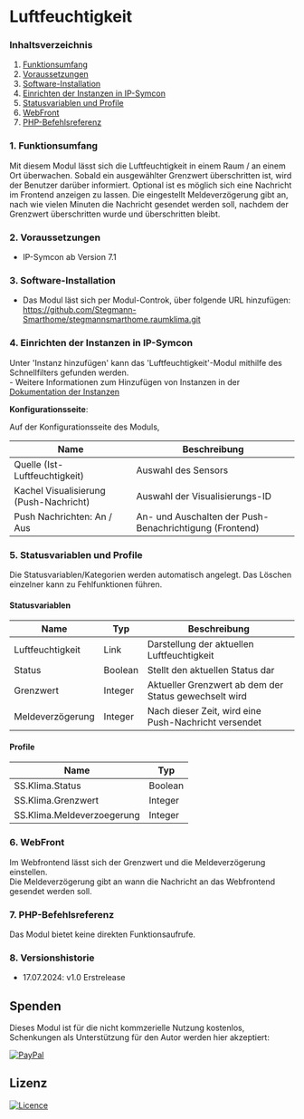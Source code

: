 # Luftfeuchtigkeit

### Inhaltsverzeichnis

1. [Funktionsumfang](#1-funktionsumfang)
2. [Voraussetzungen](#2-voraussetzungen)
3. [Software-Installation](#3-software-installation)
4. [Einrichten der Instanzen in IP-Symcon](#4-einrichten-der-instanzen-in-ip-symcon)
5. [Statusvariablen und Profile](#5-statusvariablen-und-profile)
6. [WebFront](#6-webfront)
7. [PHP-Befehlsreferenz](#7-php-befehlsreferenz)

### 1. Funktionsumfang

Mit diesem Modul lässt sich die Luftfeuchtigkeit in einem Raum / an einem Ort überwachen.
Sobald ein ausgewählter Grenzwert überschritten ist, wird der Benutzer darüber informiert.
Optional ist es möglich sich eine Nachricht im Frontend anzeigen zu lassen.
Die eingestellt Meldeverzögerung gibt an, nach wie vielen Minuten die Nachricht gesendet werden soll, nachdem der Grenzwert überschritten wurde und überschritten bleibt.

### 2. Voraussetzungen

- IP-Symcon ab Version 7.1

### 3. Software-Installation

* Das Modul läst sich per Modul-Controk, über folgende URL hinzufügen:  
  https://github.com/Stegmann-Smarthome/stegmannsmarthome.raumklima.git
  
### 4. Einrichten der Instanzen in IP-Symcon

 Unter 'Instanz hinzufügen' kann das 'Luftfeuchtigkeit'-Modul mithilfe des Schnellfilters gefunden werden.  
	- Weitere Informationen zum Hinzufügen von Instanzen in der [Dokumentation der Instanzen](https://www.symcon.de/service/dokumentation/konzepte/instanzen/#Instanz_hinzufügen)

__Konfigurationsseite__:

Auf der Konfigurationsseite des Moduls, 

Name                                      | Beschreibung
----------------------------------------- | -----------------------------------------------
Quelle (Ist-Luftfeuchtigkeit)             | Auswahl des Sensors  
Kachel Visualisierung (Push-Nachricht)    | Auswahl der Visualisierungs-ID
Push Nachrichten: An / Aus                | An- und Auschalten der Push-Benachrichtigung (Frontend)

### 5. Statusvariablen und Profile

Die Statusvariablen/Kategorien werden automatisch angelegt. Das Löschen einzelner kann zu Fehlfunktionen führen.

#### Statusvariablen

Name                 | Typ         | Beschreibung
-------------------- | ----------- | ------------------------------------------------------
Luftfeuchtigkeit     | Link        | Darstellung der aktuellen Luftfeuchtigkeit
Status               | Boolean     | Stellt den aktuellen Status dar
Grenzwert            | Integer     | Aktueller Grenzwert ab dem der Status gewechselt wird
Meldeverzögerung     | Integer     | Nach dieser Zeit, wird eine Push-Nachricht versendet

#### Profile

Name                        | Typ
--------------------------- | -------
SS.Klima.Status             | Boolean
SS.Klima.Grenzwert          | Integer
SS.Klima.Meldeverzoegerung  | Integer

### 6. WebFront

Im Webfrontend lässt sich der Grenzwert und die Meldeverzögerung einstellen.  
Die Meldeverzögerung gibt an wann die Nachricht an das Webfrontend gesendet werden soll.

### 7. PHP-Befehlsreferenz

Das Modul bietet keine direkten Funktionsaufrufe.

### 8. Versionshistorie

- 17.07.2024: v1.0 Erstrelease

## Spenden

Dieses Modul ist für die nicht kommzerielle Nutzung kostenlos, Schenkungen als Unterstützung für den Autor werden hier akzeptiert:    

[![PayPal](https://img.shields.io/badge/PayPal-spenden-00457C.svg?style=for-the-badge&logo=paypal)](https://www.paypal.com/donate/?hosted_button_id=4JE2SXBZKHY56)

## Lizenz

[![Licence](https://img.shields.io/badge/License-CC_BY--NC--SA_4.0-EF9421.svg?style=for-the-badge&logo=creativecommons)](https://creativecommons.org/licenses/by-nc-sa/4.0/)